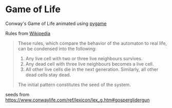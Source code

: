 # Game of Life
Conway's Game of Life animated using [pygame](https://www.pygame.org/news)

Rules from [Wikipedia](https://en.wikipedia.org/wiki/Conway%27s_Game_of_Life)

> These rules, which compare the behavior of the automaton to real life, can be condensed into the following:
> 1. Any live cell with two or three live neighbours survives.
> 2. Any dead cell with three live neighbours becomes a live cell.
> 3. All other live cells die in the next generation. Similarly, all other dead cells stay dead.
> 
> The initial pattern constitutes the seed of the system.

seeds from https://www.conwaylife.com/ref/lexicon/lex_g.htm#gosperglidergun
